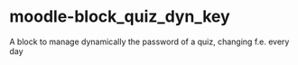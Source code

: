 # moodle-block_quiz_dyn_key
A block to manage dynamically the password of a quiz, changing f.e. every day
